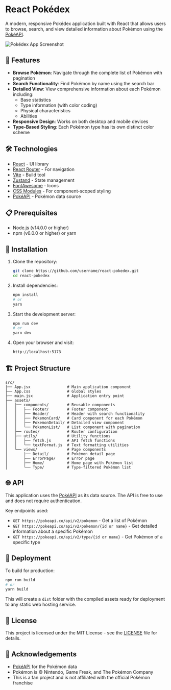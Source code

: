 # React Pokédex

A modern, responsive Pokédex application built with React that allows users to browse, search, and view detailed information about Pokémon using the [PokéAPI](https://pokeapi.co/).

![Pokédex App Screenshot](https://raw.githubusercontent.com/username/react-pokedex/main/screenshot.png)

## 🚀 Features

- **Browse Pokémon**: Navigate through the complete list of Pokémon with pagination
- **Search Functionality**: Find Pokémon by name using the search bar
- **Detailed View**: View comprehensive information about each Pokémon including:
  - Base statistics
  - Type information (with color coding)
  - Physical characteristics
  - Abilities
- **Responsive Design**: Works on both desktop and mobile devices
- **Type-Based Styling**: Each Pokémon type has its own distinct color scheme

## 🛠️ Technologies

- [React](https://reactjs.org/) - UI library
- [React Router](https://reactrouter.com/) - For navigation
- [Vite](https://vitejs.dev/) - Build tool
- [Zustand](https://github.com/pmndrs/zustand) - State management
- [FontAwesome](https://fontawesome.com/) - Icons
- [CSS Modules](https://github.com/css-modules/css-modules) - For component-scoped styling
- [PokéAPI](https://pokeapi.co/) - Pokémon data source

## 📋 Prerequisites

- Node.js (v14.0.0 or higher)
- npm (v6.0.0 or higher) or yarn

## 🔧 Installation

1. Clone the repository:
   ```bash
   git clone https://github.com/username/react-pokedex.git
   cd react-pokedex
   ```

2. Install dependencies:
   ```bash
   npm install
   # or
   yarn
   ```

3. Start the development server:
   ```bash
   npm run dev
   # or
   yarn dev
   ```

4. Open your browser and visit:
   ```
   http://localhost:5173
   ```

## 🏗️ Project Structure

```
src/
├── App.jsx                # Main application component
├── App.css                # Global styles
├── main.jsx               # Application entry point
├── assets/
│   ├── components/        # Reusable components
│   │   ├── Footer/        # Footer component
│   │   ├── Header/        # Header with search functionality
│   │   ├── PokemonCard/   # Card component for each Pokémon
│   │   ├── PokemonDetail/ # Detailed view component
│   │   └── PokemonList/   # List component with pagination
│   ├── routes/            # Router configuration
│   ├── utils/             # Utility functions
│   │   ├── fetch.js       # API fetch functions
│   │   └── textFormat.js  # Text formatting utilities
│   └── views/             # Page components
│       ├── Detail/        # Pokémon detail page
│       ├── ErrorPage/     # Error page
│       ├── Home/          # Home page with Pokémon list
│       └── Type/          # Type-filtered Pokémon list
```

## 🌐 API

This application uses the [PokéAPI](https://pokeapi.co/) as its data source. The API is free to use and does not require authentication.

Key endpoints used:
- `GET https://pokeapi.co/api/v2/pokemon` - Get a list of Pokémon
- `GET https://pokeapi.co/api/v2/pokemon/{id or name}` - Get detailed information about a specific Pokémon
- `GET https://pokeapi.co/api/v2/type/{id or name}` - Get Pokémon of a specific type

## 🚀 Deployment

To build for production:

```bash
npm run build
# or
yarn build
```

This will create a `dist` folder with the compiled assets ready for deployment to any static web hosting service.

## 📝 License

This project is licensed under the MIT License - see the [LICENSE](LICENSE) file for details.

## 🙏 Acknowledgements

- [PokéAPI](https://pokeapi.co/) for the Pokémon data
- Pokémon is © Nintendo, Game Freak, and The Pokémon Company
- This is a fan project and is not affiliated with the official Pokémon franchise
